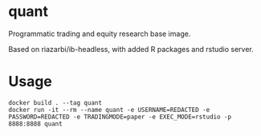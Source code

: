 # quant
Programmatic trading and equity research base image.

Based on riazarbi/ib-headless, with added R packages and rstudio server. 

# Usage

```
docker build . --tag quant
docker run -it --rm --name quant -e USERNAME=REDACTED -e PASSWORD=REDACTED -e TRADINGMODE=paper -e EXEC_MODE=rstudio -p 8888:8888 quant
```